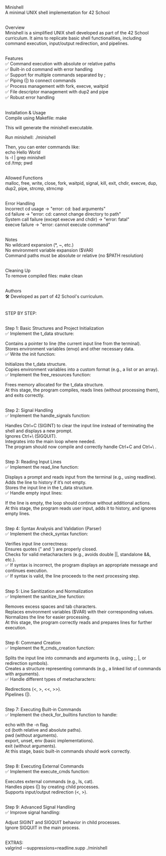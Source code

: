 Minishell <br> A minimal UNIX shell implementation for 42 School <br><br>

Overview <br> Minishell is a simplified UNIX shell developed as part of the 42 School curriculum. It aims to replicate basic shell functionalities, including command execution, input/output redirection, and pipelines. <br><br>

Features <br> ✅ Command execution with absolute or relative paths <br> ✅ Built-in cd command with error handling <br> ✅ Support for multiple commands separated by ; <br> ✅ Piping (|) to connect commands <br> ✅ Process management with fork, execve, waitpid <br> ✅ File descriptor management with dup2 and pipe <br> ✅ Robust error handling <br><br>

Installation & Usage <br> Compile using Makefile: make <br>

This will generate the minishell executable. <br>

Run minishell: ./minishell <br>

Then, you can enter commands like: <br> echo Hello World <br> ls -l | grep minishell <br> cd /tmp; pwd <br><br>

Allowed Functions <br> malloc, free, write, close, fork, waitpid, signal, kill, exit, chdir, execve, dup, dup2, pipe, strcmp, strncmp <br><br>

Error Handling <br> Incorrect cd usage → "error: cd: bad arguments" <br> cd failure → "error: cd: cannot change directory to path" <br> System call failure (except execve and chdir) → "error: fatal" <br> execve failure → "error: cannot execute command" <br><br>

Notes <br> No wildcard expansion (*, ~, etc.) <br> No environment variable expansion ($VAR) <br> Command paths must be absolute or relative (no $PATH resolution) <br><br>

Cleaning Up <br> To remove compiled files: make clean <br><br>

Authors <br> 🛠 Developed as part of 42 School's curriculum. <br><br>

STEP BY STEP: <br><br>

Step 1: Basic Structures and Project Initialization <br> ✅ Implement the t_data structure: <br>

Contains a pointer to line (the current input line from the terminal). <br> Stores environment variables (envp) and other necessary data. <br> ✅ Write the init function: <br>

Initializes the t_data structure. <br> Copies environment variables into a custom format (e.g., a list or an array). <br> ✅ Implement the free_resources function: <br>

Frees memory allocated for the t_data structure. <br> At this stage, the program compiles, reads lines (without processing them), and exits correctly. <br><br>

Step 2: Signal Handling <br> ✅ Implement the handle_signals function: <br>

Handles Ctrl+C (SIGINT) to clear the input line instead of terminating the shell and displays a new prompt. <br> Ignores Ctrl+\ (SIGQUIT). <br> Integrates into the main loop where needed. <br> The program should now compile and correctly handle Ctrl+C and Ctrl+\ .<br><br>

Step 3: Reading Input Lines <br> ✅ Implement the read_line function: <br>

Displays a prompt and reads input from the terminal (e.g., using readline). <br> Adds the line to history if it’s not empty. <br> Stores the input line in the t_data structure. <br> ✅ Handle empty input lines: <br>

If the line is empty, the loop should continue without additional actions. <br> At this stage, the program reads user input, adds it to history, and ignores empty lines. <br><br>

Step 4: Syntax Analysis and Validation (Parser) <br> ✅ Implement the check_syntax function: <br>

Verifies input line correctness: <br> Ensures quotes (" and ') are properly closed. <br> Checks for valid metacharacters (e.g., avoids double ||, standalone &&, etc.). <br> ✅ If syntax is incorrect, the program displays an appropriate message and continues execution. <br> ✅ If syntax is valid, the line proceeds to the next processing step. <br><br>

Step 5: Line Sanitization and Normalization <br> ✅ Implement the sanitize_line function: <br>

Removes excess spaces and tab characters. <br> Replaces environment variables ($VAR) with their corresponding values. <br> Normalizes the line for easier processing. <br> At this stage, the program correctly reads and prepares lines for further execution. <br><br>

Step 6: Command Creation <br> ✅ Implement the ft_cmds_creation function: <br>

Splits the input line into commands and arguments (e.g., using ;, |, or redirection symbols). <br> Creates a structure representing commands (e.g., a linked list of commands with arguments). <br> ✅ Handle different types of metacharacters: <br>

Redirections (<, >, <<, >>). <br> Pipelines (|). <br><br>

Step 7: Executing Built-in Commands <br> ✅ Implement the check_for_builtins function to handle: <br>

echo with the -n flag. <br> cd (both relative and absolute paths). <br> pwd (without arguments). <br> export, unset, env (basic implementations). <br> exit (without arguments). <br> At this stage, basic built-in commands should work correctly. <br><br>

Step 8: Executing External Commands <br> ✅ Implement the execute_cmds function: <br>

Executes external commands (e.g., ls, cat). <br> Handles pipes (|) by creating child processes. <br> Supports input/output redirection (<, >). <br><br>

Step 9: Advanced Signal Handling <br> ✅ Improve signal handling: <br>

Adjust SIGINT and SIGQUIT behavior in child processes. <br> Ignore SIGQUIT in the main process. <br><br>

EXTRAS: <br> valgrind --suppressions=readline.supp ./minishell <br>

